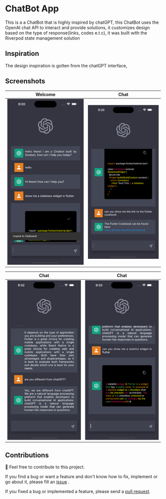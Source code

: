 # ChatBot App

This is a a ChatBot that is highly inspired by chatGPT,
this ChatBot uses the OpenAI chat API to interact and provide solutions,
it customizes design based on the type of response(links, codes e.t.c),
it was built with the Riverpod state management solution




## Inspiration

The design inspiration is gotten from the chatGPT interface, 

## Screenshots

| Welcome | Chat  | 
|    :---:     |     :---:      |  
| <img src="assets/screenshots/first.png" width="500">   | <img src="assets/screenshots/second.png" width="500">   |

| Chat | Chat | 
|    :---:     |     :---:      |  
| <img src="assets/screenshots/third.png" width="500">   | <img src="assets/screenshots/fourth.png" width="500">   |



## Contributions

🎉 Feel free to contribute to this project.

If you find a bug or want a feature and don't know how to fix, implement or go about it, please fill an [issue](https://github.com/GreatGodson/ChatBot/issues) .

If you fixed a bug or implemented a feature, please send a [pull request](https://github.com/GreatGodson/ChatBot/pulls).



